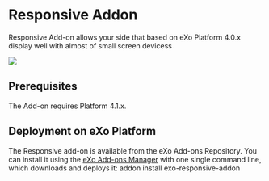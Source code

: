 Responsive Addon
============

Responsive Add-on allows your side that based on eXo Platform 4.0.x display well with almost of small screen devicess 

<img src="https://github.com/exo-addons/responsive-addon/blob/master/screenshots/reponsive-addon-1.png" />

Prerequisites
---------------
The Add-on requires Platform 4.1.x.

Deployment on eXo Platform
---------------

The Responsive add-on is available from the eXo Add-ons Repository. You can install it using the <a href="http://docs.exoplatform.com/public/index.jsp?topic=%2FPLF41%2FPLFAdminGuide.AddonsManagement.html">eXo Add-ons Manager</a> with one single command line, which downloads and deploys it:
addon install exo-responsive-addon
 



